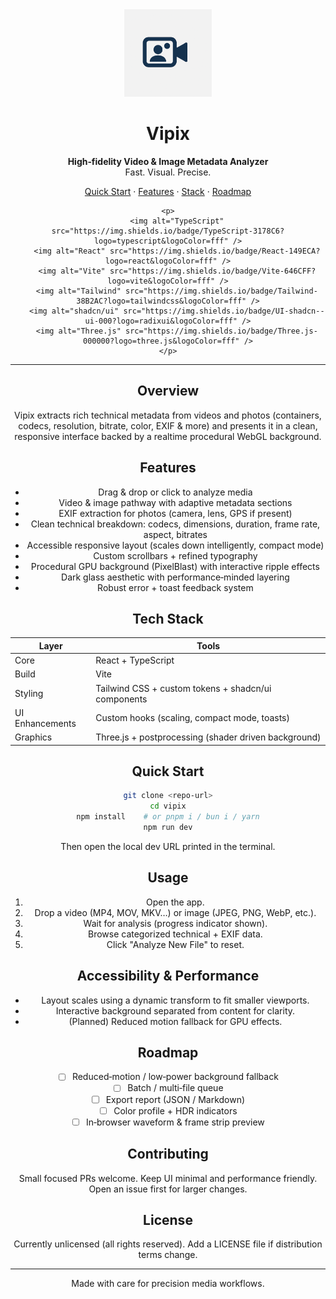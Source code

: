 <div align="center">
	<img src="public/vipix.png" alt="Vipix Logo" width="140" height="140" />
	<h1>Vipix</h1>
	<p><strong>High‑fidelity Video & Image Metadata Analyzer</strong><br/>Fast. Visual. Precise.</p>
    <div>
	<p>
		<a href="#quick-start">Quick Start</a> ·
		<a href="#features">Features</a> ·
		<a href="#tech-stack">Stack</a> ·
		<a href="#roadmap">Roadmap</a>
	</p>

	<p>
		<img alt="TypeScript" src="https://img.shields.io/badge/TypeScript-3178C6?logo=typescript&logoColor=fff" />
		<img alt="React" src="https://img.shields.io/badge/React-149ECA?logo=react&logoColor=fff" />
		<img alt="Vite" src="https://img.shields.io/badge/Vite-646CFF?logo=vite&logoColor=fff" />
		<img alt="Tailwind" src="https://img.shields.io/badge/Tailwind-38B2AC?logo=tailwindcss&logoColor=fff" />
		<img alt="shadcn/ui" src="https://img.shields.io/badge/UI-shadcn--ui-000?logo=radixui&logoColor=fff" />
		<img alt="Three.js" src="https://img.shields.io/badge/Three.js-000000?logo=three.js&logoColor=fff" />
	</p>
</div>

---

## Overview

Vipix extracts rich technical metadata from videos and photos (containers, codecs, resolution, bitrate, color, EXIF & more) and presents it in a clean, responsive interface backed by a realtime procedural WebGL background.

## Features

- Drag & drop or click to analyze media
- Video & image pathway with adaptive metadata sections
- EXIF extraction for photos (camera, lens, GPS if present)
- Clean technical breakdown: codecs, dimensions, duration, frame rate, aspect, bitrates
- Accessible responsive layout (scales down intelligently, compact mode)
- Custom scrollbars + refined typography
- Procedural GPU background (PixelBlast) with interactive ripple effects
- Dark glass aesthetic with performance‑minded layering
- Robust error + toast feedback system

## Tech Stack

| Layer | Tools |
|-------|-------|
| Core | React + TypeScript |
| Build | Vite |
| Styling | Tailwind CSS + custom tokens + shadcn/ui components |
| UI Enhancements | Custom hooks (scaling, compact mode, toasts) |
| Graphics | Three.js + postprocessing (shader driven background) |

## Quick Start

```bash
git clone <repo-url>
cd vipix
npm install    # or pnpm i / bun i / yarn
npm run dev
```

Then open the local dev URL printed in the terminal.

## Usage

1. Open the app.
2. Drop a video (MP4, MOV, MKV…) or image (JPEG, PNG, WebP, etc.).
3. Wait for analysis (progress indicator shown).
4. Browse categorized technical + EXIF data.
5. Click "Analyze New File" to reset.

## Accessibility & Performance

- Layout scales using a dynamic transform to fit smaller viewports.
- Interactive background separated from content for clarity.
- (Planned) Reduced motion fallback for GPU effects.

## Roadmap

- [ ] Reduced‑motion / low‑power background fallback
- [ ] Batch / multi‑file queue
- [ ] Export report (JSON / Markdown)
- [ ] Color profile + HDR indicators
- [ ] In‑browser waveform & frame strip preview

## Contributing

Small focused PRs welcome. Keep UI minimal and performance friendly. Open an issue first for larger changes.

## License

Currently unlicensed (all rights reserved). Add a LICENSE file if distribution terms change.

---

Made with care for precision media workflows.
